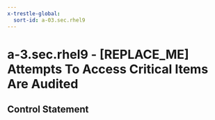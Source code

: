 ```yaml
---
x-trestle-global:
  sort-id: a-03.sec.rhel9
---
```


# a-3.sec.rhel9 - \[REPLACE_ME\] Attempts To Access Critical Items Are Audited

## Control Statement
